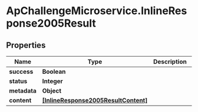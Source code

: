 # ApChallengeMicroservice.InlineResponse2005Result

## Properties
Name | Type | Description | Notes
------------ | ------------- | ------------- | -------------
**success** | **Boolean** |  | [optional] 
**status** | **Integer** |  | [optional] 
**metadata** | **Object** |  | [optional] 
**content** | [**[InlineResponse2005ResultContent]**](InlineResponse2005ResultContent.md) |  | [optional] 



